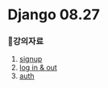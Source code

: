 # Django 08.27

### 📎강의자료
1. [signup](https://github.com/lee-sj/2020-django/blob/master/2020_08_27_sign_up.md)
2. [log in & out](https://github.com/lee-sj/2020-django/blob/master/2020_08_27_log_in_and_out.md)
3. [auth](https://github.com/lee-sj/2020-django/blob/master/2020_08_27_auth.md)